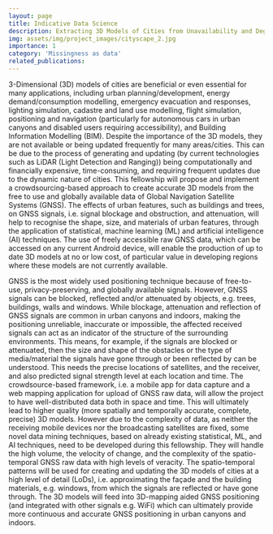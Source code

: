 ```yaml
---
layout: page
title: Indicative Data Science
description: Extracting 3D Models of Cities from Unavailability and Degradation of Global Navigation Satellite Systems (GNSS)
img: assets/img/project_images/cityscape_2.jpg
importance: 1
category: 'Missingness as data'
related_publications:
---
```


3-Dimensional (3D) models of cities are beneficial or even essential for many applications, including urban planning/development, energy demand/consumption modelling, emergency evacuation and responses, lighting simulation, cadastre and land use modelling, flight simulation, positioning and navigation (particularly for autonomous cars in urban canyons and disabled users requiring accessibility), and Building Information Modelling (BIM). Despite the importance of the 3D models, they are not available or being updated frequently for many areas/cities. This can be due to the process of generating and updating (by current technologies such as LiDAR (Light Detection and Ranging)) being computationally and financially expensive, time-consuming, and requiring frequent updates due to the dynamic nature of cities. This fellowship will propose and implement a crowdsourcing-based approach to create accurate 3D models from the free to use and globally available data of Global Navigation Satellite Systems (GNSS). The effects of urban features, such as buildings and trees, on GNSS signals, i.e. signal blockage and obstruction, and attenuation, will help to recognise the shape, size, and materials of urban features, through the application of statistical, machine learning (ML) and artificial intelligence (AI) techniques. The use of freely accessible raw GNSS data, which can be accessed on any current Android device, will enable the production of up to date 3D models at no or low cost, of particular value in developing regions where these models are not currently available.

GNSS is the most widely used positioning technique because of free-to-use, privacy-preserving, and globally available signals. However, GNSS signals can be blocked, reflected and/or attenuated by objects, e.g. trees, buildings, walls and windows. While blockage, attenuation and reflection of GNSS signals are common in urban canyons and indoors, making the positioning unreliable, inaccurate or impossible, the affected received signals can act as an indicator of the structure of the surrounding environments. This means, for example, if the signals are blocked or attenuated, then the size and shape of the obstacles or the type of media/material the signals have gone through or been reflected by can be understood. This needs the precise locations of satellites, and the receiver, and also predicted signal strength level at each location and time. The crowdsource-based framework, i.e. a mobile app for data capture and a web mapping application for upload of GNSS raw data, will allow the project to have well-distributed data both in space and time. This will ultimately lead to higher quality (more spatially and temporally accurate, complete, precise) 3D models. However due to the complexity of data, as neither the receiving mobile devices nor the broadcasting satellites are fixed, some novel data mining techniques, based on already existing statistical, ML, and AI techniques, need to be developed during this fellowship. They will handle the high volume, the velocity of change, and the complexity of the spatio-temporal GNSS raw data with high levels of veracity. The spatio-temporal patterns will be used for creating and updating the 3D models of cities at a high level of detail (LoDs), i.e. approximating the façade and the building materials, e.g. windows, from which the signals are reflected or have gone through. The 3D models will feed into 3D-mapping aided GNSS positioning (and integrated with other signals e.g. WiFi) which can ultimately provide more continuous and accurate GNSS positioning in urban canyons and indoors. 
